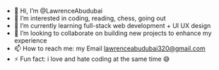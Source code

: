 - 👋 Hi, I’m @LawrenceAbudubai
- 👀 I’m interested in coding, reading, chess, going out
- 🌱 I’m currently learning full-stack web development + UI UX design
- 💞️ I’m looking to collaborate on building new projects to enhance my experience 
- 📫 How to reach me: my Email lawrenceabudubai320@gmail.com
- ⚡ Fun fact: i love and hate coding at the same time 😅


